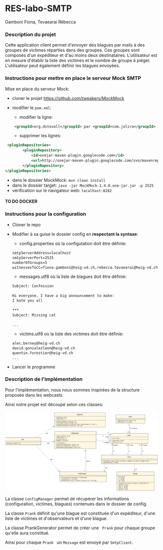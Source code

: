 # RES-labo-SMTP

Gamboni Fiona, Tevaearai Rébecca

### Description du projet 

Cette application client permet d'envoyer des blagues par mails à des groupes de victimes réparties dans des groupes. Ces groupes sont composés d'un expéditeur et d'au moins deux destinataires. L'utilisateur est en mesure d'établir la liste des victimes et le nombre de groupe à piéger. L'utilisateur peut également définir les blagues envoyées. 

### Instructions pour mettre en place le serveur Mock SMTP

Mise en place du serveur Mock: 

- cloner le projet https://github.com/tweakers/MockMock

- modifier le `pom.xml`: 
  
  -  modifier la ligne:
  
  ```xml
   <groupId>org.dstovall</groupId> par <groupId>com.jolira</groupId>
  ```
  
  -  supprimer les lignes:

```xml
 <pluginRepositories>
        <pluginRepository>
            <id>onejar-maven-plugin.googlecode.com</id>
            <url>http://onejar-maven-plugin.googlecode.com/svn/mavenrepo</url>
        </pluginRepository>
</pluginRepositories>
```

- dans le dossier MockMock: `mvn clean install`
- dans le dossier target: `java -jar MockMock-1.4.0.one-jar.jar -p 2525`
- vérification sur le navigateur web: `localhost:8282`



#### TO DO DOCKER



### Instructions pour la configuration

- Cloner le repo 

- Modifier à sa guise le dossier config en **respectant la syntaxe**:
  - config.properties où la configutation doit être définie:

  ```properties
  smtpServerAddress=localhost
  smtpServerPort=2525
  numberOfGroups=5
  witnessesToCC=fiona.gamboni@heig-vd.ch,rebecca.tevaearai@heig-vd.ch
  ```

  - messages.utf8 où la liste de blagues doit être définie:

  ```
  Subject: Confession
  
  Hi everyone, I have a big announcement to make:
  I hate you all
  
  ***
  Subject: Missing cat
  
  ...
  ```

  - victims.utf8 où la liste des victimes doit être définie:

  ```
  alec.berney@heig-vd.ch
  david.gonzalezleon@heig-vd.ch
  quentin.forestier@heig-vd.ch
  ...
  ```

- Lancer le programme

### Description de l'implémentation

Pour l'implémentation, nous nous sommes inspirées de la structure proposée dans les webcasts. 

Ainsi notre projet est découpé selon ces classes:



![UML](./images/UML.png)



La classe `ConfigManager` permet de récupérer les informations (configuration, victimes, blagues) contenues dans le dossier de config. 

La classe `Prank` définit qu'une blague est constituée d'un expéditeur, d'une liste de victimes et d'observateurs et d'une blague. 

La classe PrankGenerator permet de créer une ` Prank` pour chaque groupe qu'elle aura constitué.

Ainsi pour chaque `Prank ` un `Message` est envoyé par `SmtpClient`. 